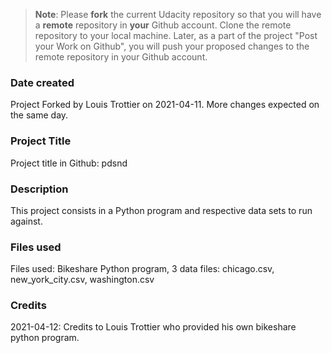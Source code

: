 >**Note**: Please **fork** the current Udacity repository so that you will have a **remote** repository in **your** Github account. Clone the remote repository to your local machine. Later, as a part of the project "Post your Work on Github", you will push your proposed changes to the remote repository in your Github account.

### Date created
Project Forked by Louis Trottier on 2021-04-11.  More changes expected on the same day.

### Project Title
Project title in Github: pdsnd

### Description
This project consists in a Python program and respective data sets to run against.

### Files used
Files used: Bikeshare Python program, 3 data files: chicago.csv, new_york_city.csv, washington.csv 

### Credits
2021-04-12: Credits to Louis Trottier who provided his own bikeshare python program.



